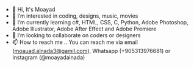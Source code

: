 - 👋 Hi, It's Moayad
- 👀 I’m interested in coding, designs, music, movies
- 🌱 I’m currently learning c#, HTML, CSS, C, Python, Adobe Photoshop, Adobe Illustrator, Adobe After Effect and Adobe Premiere
- 💞️ I’m looking to collaborate on coders or designers
- 📫 How to reach me .. You can reach me via email (moauad.alnada3@gamil.com), Whatsapp (+905313976681) or Instagram (@moayadalnada)

<!---
MoayadAlnada/MoayadAlnada is a ✨ special ✨ repository because its `README.md` (this file) appears on your GitHub profile.
You can click the Preview link to take a look at your changes.
--->
